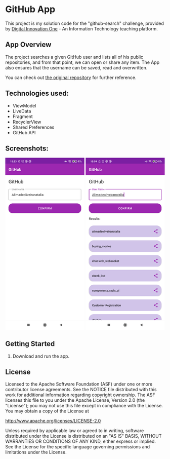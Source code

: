 
GitHub App
===================================

This project is my solution code for the "github-search" challenge, provided 
by [Digital Innovation One](https://www.dio.me) - An Information Technology teaching platform.

App Overview
-------------

The project searches a given GitHub user and lists all of his public repositories, and from that 
point, we can open or share any item. The App also ensures that the username can be saved, read and 
overwritten.

You can check out [the original repository](https://github.com/digitalinnovationone/desafio-github-search) for 
further reference.


Technologies used:
---------------

- ViewModel
- LiveData
- Fragment
- RecyclerView
- Shared Preferences
- GitHub API


Screenshots:
------------
<img src="GitHub_Images/GitHub_App_1.png" width="250" /> <img src="GitHub_Images/GitHub_App_2.png" width="250" />


Getting Started
---------------

1. Download and run the app.

License
-------

Licensed to the Apache Software Foundation (ASF) under one or more contributor
license agreements.  See the NOTICE file distributed with this work for
additional information regarding copyright ownership.  The ASF licenses this
file to you under the Apache License, Version 2.0 (the "License"); you may not
use this file except in compliance with the License.  You may obtain a copy of
the License at

http://www.apache.org/licenses/LICENSE-2.0

Unless required by applicable law or agreed to in writing, software
distributed under the License is distributed on an "AS IS" BASIS, WITHOUT
WARRANTIES OR CONDITIONS OF ANY KIND, either express or implied.  See the
License for the specific language governing permissions and limitations under
the License.
